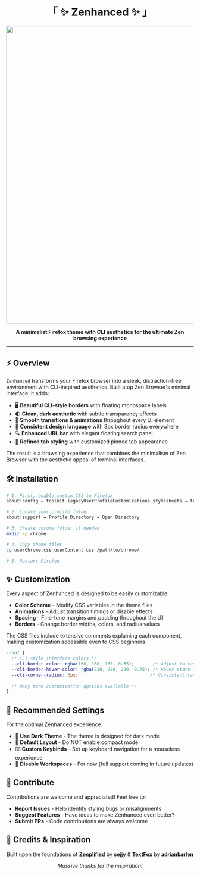 <div align="center">

# 「 ✨ Zenhanced ✨ 」

<img src="https://github.com/user-attachments/assets/39ed2a93-1bf8-423c-8ea1-83499832247a" width="800">

**A minimalist Firefox theme with CLI aesthetics for the ultimate Zen browsing experience**

</div>

---

## ⚡️ Overview

`Zenhanced` transforms your Firefox browser into a sleek, distraction-free environment with CLI-inspired aesthetics. Built atop Zen Browser's minimal interface, it adds:

- 🖥️ **Beautiful CLI-style borders** with floating monospace labels 
- 🌓 **Clean, dark aesthetic** with subtle transparency effects
- 🔄 **Smooth transitions & animations** throughout every UI element
- 🧩 **Consistent design language** with 3px border radius everywhere
- 🔍 **Enhanced URL bar** with elegant floating search panel
- 📑 **Refined tab styling** with customized pinned tab appearance

The result is a browsing experience that combines the minimalism of Zen Browser with the aesthetic appeal of terminal interfaces.


## 🛠️ Installation

```bash
# 1. First, enable custom CSS in Firefox
about:config → toolkit.legacyUserProfileCustomizations.stylesheets → true

# 2. Locate your profile folder
about:support → Profile Directory → Open Directory

# 3. Create chrome folder if needed
mkdir -p chrome

# 4. Copy theme files
cp userChrome.css userContent.css /path/to/chrome/

# 5. Restart Firefox
```

## ✨ Customization

Every aspect of Zenhanced is designed to be easily customizable:

- **Color Scheme** - Modify CSS variables in the theme files
- **Animations** - Adjust transition timings or disable effects
- **Spacing** - Fine-tune margins and padding throughout the UI
- **Borders** - Change border widths, colors, and radius values

The CSS files include extensive comments explaining each component, making customization accessible even to CSS beginners.

```css
:root {
  /* CLI-style interface colors */
  --cli-border-color: rgba(160, 160, 160, 0.55);       /* Adjust to taste */
  --cli-border-hover-color: rgba(220, 220, 220, 0.75); /* Hover state */
  --cli-corner-radius: 3px;                           /* Consistent radius */
  
  /* Many more customization options available */
}
```

## 🔧 Recommended Settings

For the optimal Zenhanced experience:

- 🎨 **Use Dark Theme** - The theme is designed for dark mode
- 📏 **Default Layout** - Do NOT enable compact mode
- ⌨️ **Custom Keybinds** - Set up keyboard navigation for a mouseless experience
- 🔄 **Disable Workspaces** - For now (full support coming in future updates)

## 👥 Contribute

Contributions are welcome and appreciated! Feel free to:

- **Report Issues** - Help identify styling bugs or misalignments
- **Suggest Features** - Have ideas to make Zenhanced even better?
- **Submit PRs** - Code contributions are always welcome

## 🙏 Credits & Inspiration

<div align="center">

Built upon the foundations of [**Zenplified**](https://github.com/sejjy/zenplified) by **sejjy**
&
[**TextFox**](https://github.com/adriankarlen/textfox) by **adriankarlen**

*Massive thanks for the inspiration!*

</div>
